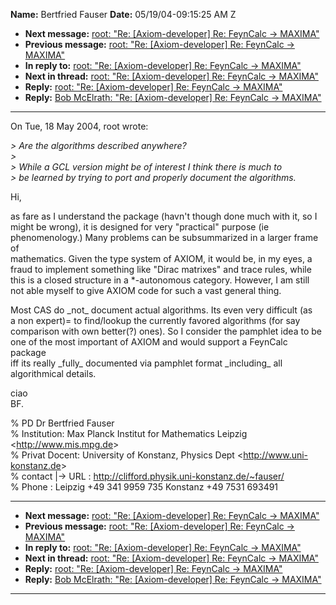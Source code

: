 **Name:** Bertfried Fauser
**Date:** 05/19/04-09:15:25 AM Z

  - **Next message:** [root: "Re: [Axiom-developer] Re: FeynCalc
    -\> MAXIMA"](0199.html)
  - **Previous message:** [root: "Re: [Axiom-developer] Re:
    FeynCalc -\> MAXIMA"](0197.html)
  - **In reply to:** [root: "Re: [Axiom-developer] Re: FeynCalc
    -\> MAXIMA"](0197.html)
  - **Next in thread:** [root: "Re: [Axiom-developer] Re:
    FeynCalc -\> MAXIMA"](0199.html)
  - **Reply:** [root: "Re: [Axiom-developer] Re: FeynCalc -\>
    MAXIMA"](0199.html)
  - **Reply:** [Bob McElrath: "Re: [Axiom-developer] Re:
    FeynCalc -\> MAXIMA"](0201.html)

-----

On Tue, 18 May 2004, root wrote:  

*\> Are the algorithms described anywhere?*  
*\>*  
*\> While a GCL version might be of interest I think there is much to*  
*\> be learned by trying to port and properly document the
algorithms.*  

Hi,  

as fare as I understand the package (havn't though done much with it, so
I  
might be wrong), it is designed for very "practical" purpose (ie  
phenomenology.) Many problems can be subsummarized in a larger frame
of  
mathematics. Given the type system of AXIOM, it would be, in my eyes,
a  
fraud to implement something like "Dirac matrixes" and trace rules,
while  
this is a closed structure in a \*-autonomous category. However, I am
still  
not able myself to give AXIOM code for such a vast general thing.  

Most CAS do \_not\_ document actual algorithms. Its even very difficult
(as  
a non expert)= to find/lookup the currently favored algorithms (for
say  
comparison with own better(?) ones). So I consider the pamphlet idea to
be  
one of the most important of AXIOM and would support a FeynCalc
package  
iff its really \_fully\_ documented via pamphlet format \_including\_
all  
algorithmical details.  

ciao  
BF.  

% PD Dr Bertfried Fauser  
% Institution: Max Planck Institut for Mathematics Leipzig
\<<http://www.mis.mpg.de>\>  
% Privat Docent: University of Konstanz, Physics Dept
\<<http://www.uni-konstanz.de>\>  
% contact |-\> URL : <http://clifford.physik.uni-konstanz.de/~fauser/>  
% Phone : Leipzig +49 341 9959 735 Konstanz +49 7531 693491  

-----

  - **Next message:** [root: "Re: [Axiom-developer] Re: FeynCalc
    -\> MAXIMA"](0199.html)
  - **Previous message:** [root: "Re: [Axiom-developer] Re:
    FeynCalc -\> MAXIMA"](0197.html)
  - **In reply to:** [root: "Re: [Axiom-developer] Re: FeynCalc
    -\> MAXIMA"](0197.html)
  - **Next in thread:** [root: "Re: [Axiom-developer] Re:
    FeynCalc -\> MAXIMA"](0199.html)
  - **Reply:** [root: "Re: [Axiom-developer] Re: FeynCalc -\>
    MAXIMA"](0199.html)
  - **Reply:** [Bob McElrath: "Re: [Axiom-developer] Re:
    FeynCalc -\> MAXIMA"](0201.html)

-----

